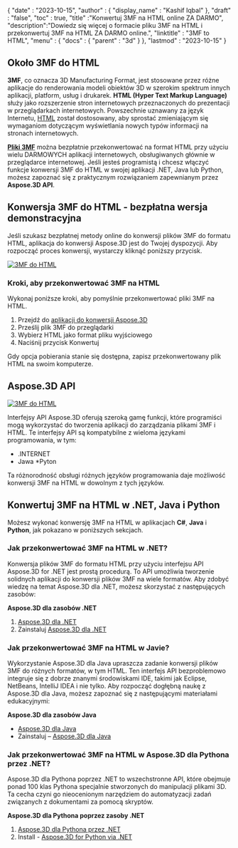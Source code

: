 {
  "date" : "2023-10-15",
  "author" : {
    "display_name" : "Kashif Iqbal"
},
  "draft" : "false",
  "toc" : true,
  "title" :"Konwertuj 3MF na HTML online ZA DARMO",
  "description":"Dowiedz się więcej o formacie pliku 3MF na HTML i przekonwertuj 3MF na HTML ZA DARMO online.",
  "linktitle" : "3MF to HTML",
  "menu" : {
    "docs" : {
      "parent" : "3d"
}
},
  "lastmod" : "2023-10-15"
}

## Około 3MF do HTML

**3MF**, co oznacza 3D Manufacturing Format, jest stosowane przez różne aplikacje do renderowania modeli obiektów 3D w szerokim spektrum innych aplikacji, platform, usług i drukarek. **HTML (Hyper Text Markup Language)** służy jako rozszerzenie stron internetowych przeznaczonych do prezentacji w przeglądarkach internetowych. Powszechnie uznawany za język Internetu, [HTML](/pl/web/html/) został dostosowany, aby sprostać zmieniającym się wymaganiom dotyczącym wyświetlania nowych typów informacji na stronach internetowych.

**[Pliki 3MF](/pl/3d/3mf/)** można bezpłatnie przekonwertować na format HTML przy użyciu wielu DARMOWYCH aplikacji internetowych, obsługiwanych głównie w przeglądarce internetowej. Jeśli jesteś programistą i chcesz włączyć funkcje konwersji 3MF do HTML w swojej aplikacji .NET, Java lub Python, możesz zapoznać się z praktycznym rozwiązaniem zapewnianym przez **Aspose.3D API**.

## Konwersja 3MF do HTML - bezpłatna wersja demonstracyjna

Jeśli szukasz bezpłatnej metody online do konwersji plików 3MF do formatu HTML, aplikacja do konwersji Aspose.3D jest do Twojej dyspozycji. Aby rozpocząć proces konwersji, wystarczy kliknąć poniższy przycisk.

[![3MF do HTML](../3mf-to-html.png)](https://products.aspose.app/3d/conversion/)

### Kroki, aby przekonwertować 3MF na HTML

Wykonaj poniższe kroki, aby pomyślnie przekonwertować pliki 3MF na HTML.

1. Przejdź do [aplikacji do konwersji Aspose.3D](https://products.aspose.app/3d/conversion/)
1. Prześlij plik 3MF do przeglądarki
1. Wybierz HTML jako format pliku wyjściowego
1. Naciśnij przycisk Konwertuj

Gdy opcja pobierania stanie się dostępna, zapisz przekonwertowany plik HTML na swoim komputerze.

## Aspose.3D API

[![3MF do HTML](../try-aspose-3d.png)](https://products.aspose.com/3d/)

Interfejsy API Aspose.3D oferują szeroką gamę funkcji, które programiści mogą wykorzystać do tworzenia aplikacji do zarządzania plikami 3MF i HTML. Te interfejsy API są kompatybilne z wieloma językami programowania, w tym:

* .INTERNET
* Jawa
*Pyton

Ta różnorodność obsługi różnych języków programowania daje możliwość konwersji 3MF na HTML w dowolnym z tych języków.

## Konwertuj 3MF na HTML w .NET, Java i Python

Możesz wykonać konwersję 3MF na HTML w aplikacjach **C#**, **Java** i **Python**, jak pokazano w poniższych sekcjach.

### Jak przekonwertować 3MF na HTML w .NET?

Konwersja plików 3MF do formatu HTML przy użyciu interfejsu API Aspose.3D for .NET jest prostą procedurą. To API umożliwia tworzenie solidnych aplikacji do konwersji plików 3MF na wiele formatów. Aby zdobyć wiedzę na temat Aspose.3D dla .NET, możesz skorzystać z następujących zasobów:

**Aspose.3D dla zasobów .NET**

1. [Aspose.3D dla .NET](https://products.aspose.com/3d/net/)
1. Zainstaluj [Aspose.3D dla .NET](https://docs.aspose.com/3d/net/installation/)

### Jak przekonwertować 3MF na HTML w Javie?

Wykorzystanie Aspose.3D dla Java upraszcza zadanie konwersji plików 3MF do różnych formatów, w tym HTML. Ten interfejs API bezproblemowo integruje się z dobrze znanymi środowiskami IDE, takimi jak Eclipse, NetBeans, IntelliJ IDEA i nie tylko. Aby rozpocząć dogłębną naukę z Aspose.3D dla Java, możesz zapoznać się z następującymi materiałami edukacyjnymi:

**Aspose.3D dla zasobów Java**

* [Aspose.3D dla Java](https://products.aspose.com/3d/java/)
* Zainstaluj – [Aspose.3D dla Java](https://docs.aspose.com/3d/java/installation/)

### Jak przekonwertować 3MF na HTML w Aspose.3D dla Pythona przez .NET?

Aspose.3D dla Pythona poprzez .NET to wszechstronne API, które obejmuje ponad 100 klas Pythona specjalnie stworzonych do manipulacji plikami 3D. Ta cecha czyni go nieocenionym narzędziem do automatyzacji zadań związanych z dokumentami za pomocą skryptów.

**Aspose.3D dla Pythona poprzez zasoby .NET**

1. [Aspose.3D dla Pythona przez .NET](https://products.aspose.com/3d/python-net/)
1. Install - [Aspose.3D for Python via .NET](https://releases.aspose.com/3d/python-net/)
